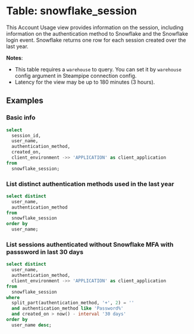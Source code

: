 # Table: snowflake_session

This Account Usage view provides information on the session, including information on the authentication method to Snowflake and the Snowflake login event. Snowflake returns one row for each session created over the last year.

**Notes**:

- This table requires a `warehouse` to query. You can set it by `warehouse` config argument in Steampipe connection config.
- Latency for the view may be up to 180 minutes (3 hours).

## Examples

### Basic info

```sql
select
  session_id,
  user_name,
  authentication_method,
  created_on,
  client_environment ->> 'APPLICATION' as client_application
from
  snowflake_session;
```

### List distinct authentication methods used in the last year

```sql
select distinct
  user_name,
  authentication_method
from
  snowflake_session
order by
  user_name;
```

### List sessions authenticated without Snowflake MFA with passsword in last 30 days

```sql
select distinct
  user_name,
  authentication_method,
  client_environment ->> 'APPLICATION' as client_application
from
  snowflake_session
where
  split_part(authentication_method, '+', 2) = ''
  and authentication_method like 'Password%'
  and created_on > now() - interval '30 days'
order by
  user_name desc;
```
